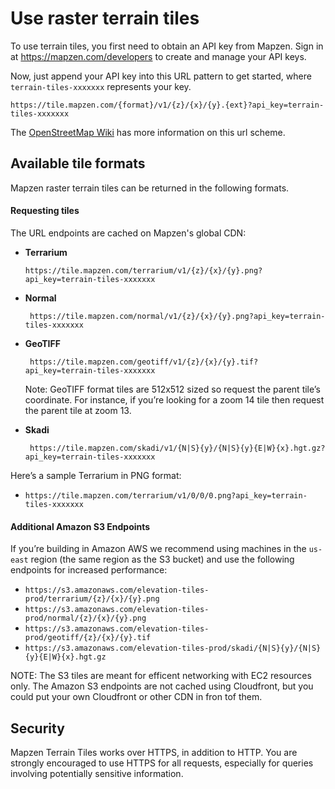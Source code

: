 # Use raster terrain tiles

To use terrain tiles, you first need to obtain an API key from Mapzen. Sign in at https://mapzen.com/developers to create and manage your API keys.

Now, just append your API key into this URL pattern to get started, where `terrain-tiles-xxxxxxx` represents your key.

`https://tile.mapzen.com/{format}/v1/{z}/{x}/{y}.{ext}?api_key=terrain-tiles-xxxxxxx`

The [OpenStreetMap Wiki](http://wiki.openstreetmap.org/wiki/Slippy_map_tilenames) has more information on this url scheme.

## Available tile formats

Mapzen raster terrain tiles can be returned in the following formats.

#### Requesting tiles

The URL endpoints are cached on Mapzen's global CDN:

- **Terrarium**

  `https://tile.mapzen.com/terrarium/v1/{z}/{x}/{y}.png?api_key=terrain-tiles-xxxxxxx`

- **Normal**

  `
https://tile.mapzen.com/normal/v1/{z}/{x}/{y}.png?api_key=terrain-tiles-xxxxxxx`

- **GeoTIFF**

  `
https://tile.mapzen.com/geotiff/v1/{z}/{x}/{y}.tif?api_key=terrain-tiles-xxxxxxx`

  Note: GeoTIFF format tiles are 512x512 sized so request the parent tile’s coordinate. For instance, if you’re looking for a zoom 14 tile then request the parent tile at zoom 13.


- **Skadi**

  `
https://tile.mapzen.com/skadi/v1/{N|S}{y}/{N|S}{y}{E|W}{x}.hgt.gz?api_key=terrain-tiles-xxxxxxx`


Here’s a sample Terrarium in PNG format:

- `https://tile.mapzen.com/terrarium/v1/0/0/0.png?api_key=terrain-tiles-xxxxxxx`


#### Additional Amazon S3 Endpoints

If you’re building in Amazon AWS we recommend using machines in the `us-east` region (the same region as the S3 bucket) and use the following endpoints for increased performance:

* `https://s3.amazonaws.com/elevation-tiles-prod/terrarium/{z}/{x}/{y}.png`
* `https://s3.amazonaws.com/elevation-tiles-prod/normal/{z}/{x}/{y}.png`
* `https://s3.amazonaws.com/elevation-tiles-prod/geotiff/{z}/{x}/{y}.tif`
* `https://s3.amazonaws.com/elevation-tiles-prod/skadi/{N|S}{y}/{N|S}{y}{E|W}{x}.hgt.gz`

NOTE: The S3 tiles are meant for efficent networking with EC2 resources only. The Amazon S3 endpoints are not cached using Cloudfront, but you could put your own Cloudfront or other CDN in fron tof them.

## Security

Mapzen Terrain Tiles works over HTTPS, in addition to HTTP. You are strongly encouraged to use HTTPS for all requests, especially for queries involving potentially sensitive information.